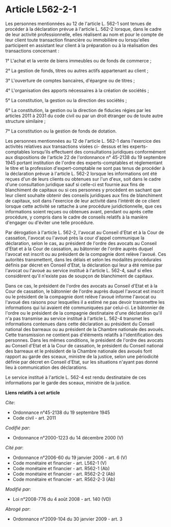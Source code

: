 # Article L562-2-1

Les personnes mentionnées au 12 de l'article L. 562-1 sont tenues de procéder à la déclaration prévue à l'article L. 562-2
lorsque, dans le cadre de leur activité professionnelle, elles réalisent au nom et pour le compte de leur client toute
transaction financière ou immobilière ou lorsqu'elles participent en assistant leur client à la préparation ou à la
réalisation des transactions concernant : 

1° L'achat et la vente de biens immeubles ou de fonds de commerce ; 

2° La gestion de fonds, titres ou autres actifs appartenant au client ; 

3° L'ouverture de comptes bancaires, d'épargne ou de titres ; 

4° L'organisation des apports nécessaires à la création de sociétés ; 

5° La constitution, la gestion ou la direction des sociétés ; 

6° La constitution, la gestion ou la direction de fiducies régies par les articles 2011 à 2031 du code civil ou par un droit
étranger ou de toute autre structure similaire ; 

7° La constitution ou la gestion de fonds de dotation. 

Les personnes mentionnées au 12 de l'article L. 562-1 dans l'exercice des activités relatives aux transactions visées ci-
dessus et les experts-comptables lorsqu'ils effectuent des consultations juridiques conformément aux dispositions de
l'article 22 de l'ordonnance n° 45-2138 du 19 septembre 1945 portant institution de l'ordre des experts-comptables et
réglementant le titre et la profession d'expert-comptable ne sont pas tenus de procéder à la déclaration prévue à l'article
L. 562-2 lorsque les informations ont été reçues d'un de leurs clients ou obtenues sur l'un d'eux, soit dans le cadre d'une
consultation juridique sauf si celle-ci est fournie aux fins de blanchiment de capitaux ou si ces personnes y procèdent en
sachant que leur client souhaite obtenir des conseils juridiques aux fins de blanchiment de capitaux, soit dans l'exercice de
leur activité dans l'intérêt de ce client lorsque cette activité se rattache à une procédure juridictionnelle, que ces
informations soient reçues ou obtenues avant, pendant ou après cette procédure, y compris dans le cadre de conseils relatifs
à la manière d'engager ou d'éviter une telle procédure. 

Par dérogation à l'article L. 562-2, l'avocat au Conseil d'Etat et à la Cour de cassation, l'avocat ou l'avoué près la cour
d'appel communique la déclaration, selon le cas, au président de l'ordre des avocats au Conseil d'Etat et à la Cour de
cassation, au bâtonnier de l'ordre auprès duquel l'avocat est inscrit ou au président de la compagnie dont relève l'avoué.
Ces autorités transmettent, dans les délais et selon les modalités procédurales définis par décret en Conseil d'Etat, la
déclaration qui leur a été remise par l'avocat ou l'avoué au service institué à l'article L. 562-4, sauf si elles considèrent
qu'il n'existe pas de soupçon de blanchiment de capitaux. 

Dans ce cas, le président de l'ordre des avocats au Conseil d'Etat et à la Cour de cassation, le bâtonnier de l'ordre auprès
duquel l'avocat est inscrit ou le président de la compagnie dont relève l'avoué informe l'avocat ou l'avoué des raisons pour
lesquelles il a estimé ne pas devoir transmettre les informations qui lui avaient été communiquées par celui-ci. Le bâtonnier
de l'ordre ou le président de la compagnie destinataire d'une déclaration qu'il n'a pas transmise au service institué à
l'article L. 562-4 transmet les informations contenues dans cette déclaration au président du Conseil national des barreaux
ou au président de la Chambre nationale des avoués. Cette transmission ne contient pas d'éléments relatifs à l'identification
des personnes. Dans les mêmes conditions, le président de l'ordre des avocats au Conseil d'Etat et à la Cour de cassation, le
président du Conseil national des barreaux et le président de la Chambre nationale des avoués font rapport au garde des
sceaux, ministre de la justice, selon une périodicité définie par décret en Conseil d'Etat, sur les situations n'ayant pas
donné lieu à communication des déclarations. 

Le service institué à l'article L. 562-4 est rendu destinataire de ces informations par le garde des sceaux, ministre de la
justice.

**Liens relatifs à cet article**

_Cite_:

  - Ordonnance n°45-2138 du 19 septembre 1945
  - Code civil - art. 2011

_Codifié par_:

  - Ordonnance n°2000-1223 du 14 décembre 2000 (V)

_Cité par_:

  - Ordonnance n°2006-60 du 19 janvier 2006 - art. 6 (V)
  - Code monétaire et financier - art. L562-1 (V)
  - Code monétaire et financier - art. R562-1 (Ab)
  - Code monétaire et financier - art. R562-2-2 (Ab)
  - Code monétaire et financier - art. R562-2-3 (Ab)

_Modifié par_:

  - Loi n°2008-776 du 4 août 2008 - art. 140 (VD)

_Abrogé par_:

  - Ordonnance n°2009-104 du 30 janvier 2009 - art. 3
